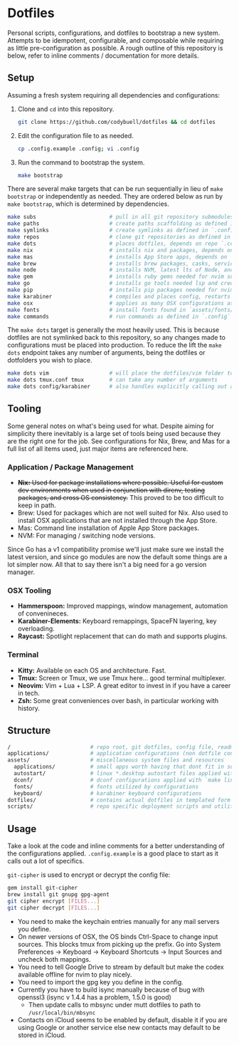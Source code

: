 Dotfiles
========

Personal scripts, configurations, and dotfiles to bootstrap a new system.
Attempts to be idempotent, configurable, and composable while requiring as
little pre-configuration as possible. A rough outline of this repository is
below, refer to inline comments / documentation for more details.

Setup
-----

Assuming a fresh system requiring all dependencies and configurations:

1. Clone and `cd` into this repository.

    ```bash
    git clone https://github.com/codybuell/dotfiles && cd dotfiles
    ```

2. Edit the configuration file to as needed.

    ```bash
    cp .config.example .config; vi .config
    ```

3. Run the command to bootstrap the system.

    ```bash
    make bootstrap
    ```

There are several make targets that can be run sequentially in lieu of `make
bootstrap` or independently as needed. They are ordered below as run by `make
bootstrap`, which is determined by dependencies.

```bash
make subs                       # pull in all git repository submodules
make paths                      # create paths scaffolding as defined in `.config`
make symlinks                   # create symlinks as defined in `.config`
make repos                      # clone git repositories as defined in `.config`
make dots                       # places dotfiles, depends on repo `.config` file
make nix                        # installs nix and packages, depends on `make dots`
make mas                        # installs App Store apps, depends on `make nix`
make brew                       # installs brew packages, casks, services
make node                       # installs NVM, latest lts of Node, and global node packages
make gem                        # installs ruby gems needed for nvim support etc
make go                         # installs go tools needed lsp and credential access
make pip                        # installs pip packages needed for nvim support etc
make karabiner                  # compiles and places config, restarts service, depends on node
make osx                        # applies as many OSX configurations as possible via cli
make fonts                      # install fonts found in `assets/fonts/*`
make commands                   # run commands as defined in `.config`
```

The `make dots` target is generally the most heavily used. This is because
dotfiles are not symlinked back to this repository, so any changes made to
configurations must be placed into production. To reduce the lift the `make
dots` endpoint takes any number of arguments, being the dotfiles or dotfolders
you wish to place.

```bash
make dots vim                   # will place the dotfiles/vim folder to ~/.vim
make dots tmux.conf tmux        # can take any number of arguments
make dots config/karabiner      # also handles explicitly calling out a sub path
```

Tooling
-------

Some general notes on what's being used for what. Despite aiming for simplicity
there inevitably is a large set of tools being used because they are the right
one for the job. See configurations for Nix, Brew, and Mas for a full list of
all items used, just major items are referenced here.

### Application / Package Management

- ~~__Nix:__ Used for package installations where possible. Useful for custom dev
  environments when used in conjunction with direnv, testing packages, and
  cross OS consistency.~~ This proved to be too difficult to keep in path.
- Brew: Used for packages which are not well suited for Nix. Also used to
  install OSX applications that are not installed through the App Store.
- Mas: Command line installation of Apple App Store packages.
- NVM: For managing / switching node versions.

Since Go has a v1 compatibility promise we'll just make sure we install the
latest version, and since go modules are now the default some things are a lot
simpler now. All that to say there isn't a big need for a go version manager.

### OSX Tooling

- __Hammerspoon:__ Improved mappings, window management, automation of convenineces.
- __Karabiner-Elements:__ Keyboard remappings, SpaceFN layering, key overloading.
- __Raycast:__ Spotlight replacement that can do math and supports plugins.

### Terminal

- __Kitty:__ Available on each OS and architecture. Fast.
- __Tmux:__ Screen or Tmux, we use Tmux here... good terminal multiplexer.
- __Neovim:__ Vim + Lua + LSP. A great editor to invest in if you have a career in tech.
- __Zsh:__ Some great conveniences over bash, in particular working with history.

Structure
---------

```bash
/                         # repo root, git dotfiles, config file, readme, makefile
applications/             # application configurations (non dotfile configs)
assets/                   # miscellaneous system files and resources
  applications/           # small apps worth having that dont fit in submodules or ~/.shell/bin
  autostart/              # linux *.desktop autostart files applied with `make linux`
  dconf/                  # dconf configurations applied with `make linux`
  fonts/                  # fonts utilized by configurations
  keyboard/               # karabiner keyboard configurations
dotfiles/                 # contains actual dotfiles in templated form
scripts/                  # repo specific deployment scripts and utilities
```

Usage
-----

Take a look at the code and inline comments for a better understanding of the
configurations applied. `.config.example` is a good place to start as it calls
out a lot of specifics.

`git-cipher` is used to encrypt or decrypt the config file:

```bash
gem install git-cipher
brew install git gnupg gpg-agent
git cipher encrypt [FILES...]
git cipher decrypt [FILES...]
```

- You need to make the keychain entries manually for any mail servers you define.
- On newer versions of OSX, the OS binds Ctrl-Space to change input sources. This blocks tmux from picking up the prefix. Go into System Preferences -> Keyboard -> Keyboard Shortcuts -> Input Sources and uncheck both mappings.
- You need to tell Google Drive to stream by default but make the codex available offline for nvim to play nicely.
- You need to import the gpg key you define in the config.
- Currently you have to build isync manually because of bug with openssl3 (isync v 1.4.4 has a problem, 1.5.0 is good)
    - Then update calls to mbsync under mutt dotfiles to path to `/usr/local/bin/mbsync`
- Contacts on iCloud seems to be enabled by default, disable it if you are using Google or another service else new contacts may default to be stored in iCloud.
